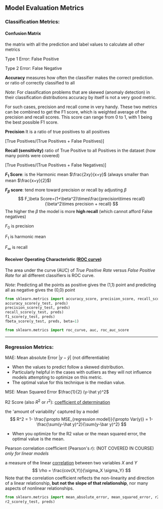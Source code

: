 ## Model Evaluation Metrics

### Classification Metrics:

#### Confusion Matrix

the matrix with all the prediction and label values to calculate all other metrics

Type 1 Error: False Positive

Type 2 Error: False Negative

**Accuracy** measures how often the classifier makes the correct prediction. or ratio of correctly classified to all

_Note_: For classification problems that are skewed (anomaly detection) in their classification distributions accuracy by itself is not a very good metric.

For such cases, precision and recall come in very handy. These two metrics can be combined to get the F1 score, which is weighted average of the precision and recall scores. This score can range from 0 to 1, with 1 being the best possible F1 score.

**Precision** It is a ratio of true positives to all positives

[True Positives/(True Positives + False Positives)]

**Recall (sensitivity)** ratio of True Positive to all Positives in the dataset (how many points were covered)

[True Positives/(True Positives + False Negatives)] 

**$F_1$ Score**: is the Harmonic mean $\frac{2xy}{x+y}$ (always smaller than mean $\frac{x+y}{2}$)

**$F_\beta$ score**: tend more toward precision or recall by adjusting $\beta$
$$
F_\beta Score=(1+\beta^2)\times\frac{precision\times recall}{\beta^2\times precision + recall}
$$
The higher the $\beta$ the model is more **high recall** (which cannot afford False negatives)

$F_0$ is precision

$F_1$ is harmonic mean

$F_\infty$ is recall 

#### Receiver Operating Characteristic ([ROC curve](https://en.wikipedia.org/wiki/Receiver_operating_characteristic))

The area under the curve (AUC) of _True Positive Rate_ versus _False Positive Rate_ for all different classifiers is ROC curve.

_Note_: Predicting all the points as positive gives the (1,1) point and predicting all as negative gives the (0,0) point

```python
from sklearn.metrics import accuracy_score, precision_score, recall_score, f1_score, fbeta_score
accuracy_score(y_test, preds)
precision_score(y_test, preds)
recall_score(y_test, preds)
f1_score(y_test, preds)
fbeta_score(y_test, preds, beta=1)

from sklearn.metrics import roc_curve, auc, roc_auc_score
```

---

### Regression Metrics:

MAE: Mean absolute Error $|y-\hat y|$ (not differentiable)

- When the values to predict follow a skewed distribution.
- Particularly helpful in the cases with outliers as they will not influence models attempting to optimize on this metric.
- The optimal value for this technique is the median value. 

MSE: Mean Squared Error $\frac{1}{2} (y-\hat y)^2$

R2 Score (also $R^2$ or $r^2$): [coefficient of determination](https://en.wikipedia.org/wiki/Coefficient_of_determination) 

the 'amount of variability' captured by a model
$$
R^2 = 1- \frac{\propto MSE_{regression model}}{\propto Var(y)} = 1- \frac{\sum(y-\hat y)^2}{\sum(y-\bar y)^2}
$$

- When you optimize for the R2 value or the mean squared error, the optimal value is the mean.

Pearson correlation coefficient (Pearson's $r​$): (NOT COVERED IN COURSE) _only for linear models_ 

a measure of the linear [correlation](https://en.wikipedia.org/wiki/Correlation) between two variables $X$ and $Y$
$$
\rho = \frac{cov(X,Y)}{\sigma_X \sigma_Y}
$$
Note that the correlation coefficient reflects the non-linearity and direction of a linear relationship, __but not the slope of that relationship__, nor many aspects of nonlinear relationships.

```python
from sklearn.metrics import mean_absolute_error, mean_squared_error, r2_score
r2_score(y_test, preds)
```

